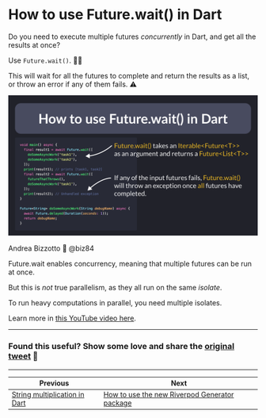 # How to use Future.wait() in Dart

Do you need to execute multiple futures *concurrently* in Dart, and get all the results at once?

Use `Future.wait()`. 👌🏻

This will wait for all the futures to complete and return the results as a list, or throw an error if any of them fails. ⚠️

![](080.0.png)

Andrea Bizzotto 💙 @biz84

Future.wait enables concurrency, meaning that multiple futures can be run at once.

But this is *not* true parallelism, as they all run on the same *isolate*.

To run heavy computations in parallel, you need multiple isolates.

Learn more in [this YouTube video here](https://youtu.be/5AxWC49ZMzs).

---

### Found this useful? Show some love and share the [original tweet](https://twitter.com/biz84/status/1587071641649020929) 🙏

---

| Previous | Next |
| -------- | ---- |
| [String multiplication in Dart](../0079-string-multiplication/index.md) | [How to use the new Riverpod Generator package](../0081-future-provider-riverpod-generator/index.md) |